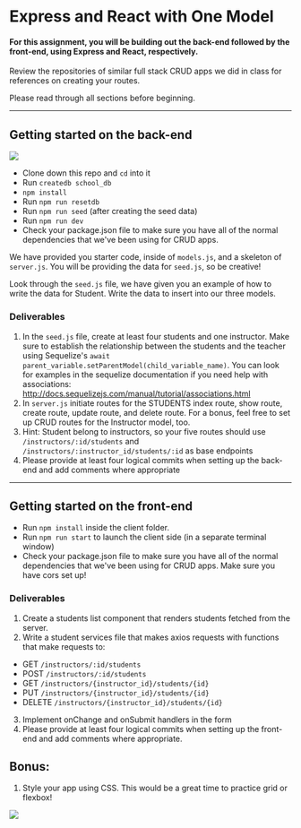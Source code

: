 # Express and React with One Model 

#### For this assignment, you will be building out the back-end followed by the front-end, using Express and React, respectively.

Review the repositories of similar full stack CRUD apps we did in class for references on creating your routes.

Please read through all sections before beginning.

*******

## Getting started on the back-end

![](https://media.giphy.com/media/3o6ZtpWvwnhf34Oj0A/giphy.gif)

- Clone down this repo and `cd` into it
- Run `createdb school_db`
- `npm install`
- Run `npm run resetdb`
- Run `npm run seed` (after creating the seed data)
- Run `npm run dev`
- Check your package.json file to make sure you have all of the normal dependencies that we've been using for CRUD apps.

We have provided you starter code, inside of `models.js`, and a skeleton of `server.js`. You will be providing the data for `seed.js`, so be creative! 

Look through the `seed.js` file, we have given you an example of how to write the data for Student. Write the data to insert into our three models.

### Deliverables
1. In the `seed.js` file, create at least four students and one instructor. Make sure to establish the relationship between the students and the teacher using Sequelize's `await parent_variable.setParentModel(child_variable_name)`. You can look for examples in the sequelize documentation if you need help with associations: http://docs.sequelizejs.com/manual/tutorial/associations.html
1. In `server.js` initiate routes for the STUDENTS index route, show route, create route, update route, and delete route. For a bonus, feel free to set up CRUD routes for the Instructor model, too.
1.  Hint: Student belong to instructors, so your five routes should use `/instructors/:id/students` and `/instructors/:instructor_id/students/:id` as base endpoints
1.  Please provide at least four logical commits when setting up the back-end and add comments where appropriate

************

## Getting started on the front-end

- Run `npm install` inside the client folder.
- Run `npm run start` to launch the client side (in a separate terminal window)
- Check your package.json file to make sure you have all of the normal dependencies that we've been using for CRUD apps. Make sure you have cors set up!

### Deliverables
1. Create a students list component that renders students fetched from the server.
1. Write a student services file that makes axios requests with functions that make requests to:
-  GET `/instructors/:id/students`
-  POST  `/instructors/:id/students`
-  GET `/instructors/{instructor_id}/students/{id}`
-  PUT `/instructors/{instructor_id}/students/{id}`
-  DELETE `/instructors/{instructor_id}/students/{id}`
3. Implement onChange and onSubmit handlers in the form
5. Please provide at least four logical commits when setting up the front-end and add comments where appropriate.



## Bonus:

1. Style your app using CSS. This would be a great time to practice grid or flexbox!

![](https://media.giphy.com/media/3orieYvLZXsgTkOHza/giphy.gif)

